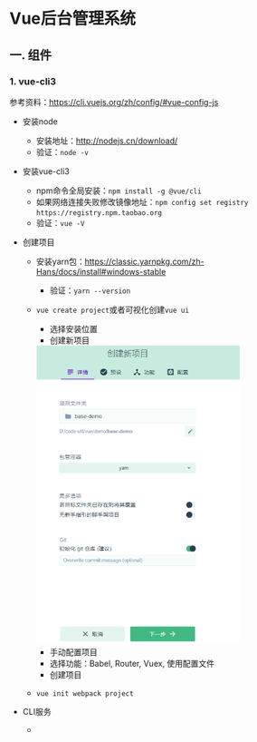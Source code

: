 # Vue后台管理系统

## 一. 组件

### 1. vue-cli3

参考资料：https://cli.vuejs.org/zh/config/#vue-config-js



- 安装node

  - 安装地址：http://nodejs.cn/download/
  - 验证：`node -v`

- 安装vue-cli3

  - npm命令全局安装：`npm install -g @vue/cli`
  - 如果网络连接失败修改镜像地址：`npm config set registry https://registry.npm.taobao.org`
  - 验证：`vue -V`

- 创建项目

  - 安装yarn包：https://classic.yarnpkg.com/zh-Hans/docs/install#windows-stable

    - 验证：`yarn --version`

  - `vue create project`或者可视化创建`vue ui`

    - 选择安装位置
    - 创建新项目

    <img src="./images/vue创建新项目.png" style="zoom: 67%;" />

    - 手动配置项目
    - 选择功能：Babel, Router, Vuex, 使用配置文件
    - 创建项目

  - `vue init webpack project`

- CLI服务

  - 